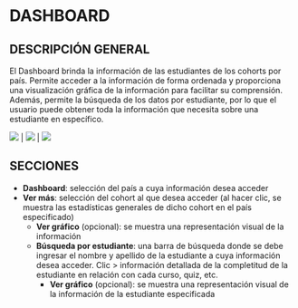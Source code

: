 # DASHBOARD

## DESCRIPCIÓN GENERAL

El Dashboard brinda la información de las estudiantes de los cohorts por país. Permite acceder a la información de forma ordenada y proporciona una visualización gráfica de la información para facilitar su comprensión. Además, permite la búsqueda de los datos por estudiante, por lo que el usuario puede obtener toda la información que necesita sobre una estudiante en específico.


![](https://imagizer.imageshack.com/v2/800x600q90/921/yTQ32h.jpg)  |  ![](https://imagizer.imageshack.com/v2/800x600q90/924/te9NoX.jpg) | ![](https://imagizer.imageshack.com/v2/800x600q90/922/WRSQQw.jpg)

## SECCIONES

+ **Dashboard**: selección del país a cuya información desea acceder
+ **Ver más**: selección del cohort al que desea acceder (al hacer clic, se muestra las estadísticas generales de dicho cohort en el país especificado)
   + **Ver gráfico** (opcional): se muestra una representación visual de la información
   + **Búsqueda por estudiante**: una barra de búsqueda donde se debe ingresar el nombre y apellido de la estudiante a cuya información desea acceder. Clic > información detallada de la completitud de la estudiante en relación con cada curso, quiz, etc.
     + **Ver gráfico** (opcional): se muestra una representación visual de la información de la estudiante especificada



          

